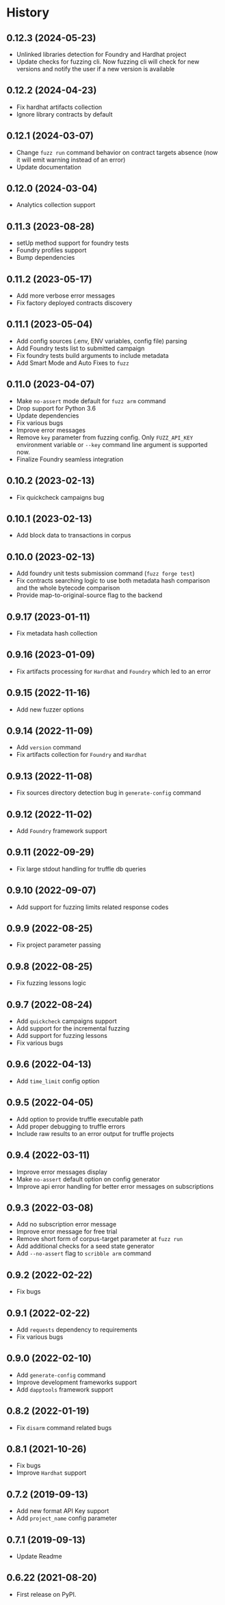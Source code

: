 # History

0.12.3 (2024-05-23)
--------------------
- Unlinked libraries detection for Foundry and Hardhat project
- Update checks for fuzzing cli. Now fuzzing cli will check for new versions and notify the user if a new version is available

0.12.2 (2024-04-23)
--------------------
- Fix hardhat artifacts collection
- Ignore library contracts by default

0.12.1 (2024-03-07)
--------------------
- Change `fuzz run` command behavior on contract targets absence (now it will emit warning instead of an error)
- Update documentation

0.12.0 (2024-03-04)
--------------------
- Analytics collection support

0.11.3 (2023-08-28)
--------------------
- setUp method support for foundry tests
- Foundry profiles support
- Bump dependencies

0.11.2 (2023-05-17)
--------------------
- Add more verbose error messages
- Fix factory deployed contracts discovery

0.11.1 (2023-05-04)
--------------------
- Add config sources (.env, ENV variables, config file) parsing
- Add Foundry tests list to submitted campaign
- Fix foundry tests build arguments to include metadata
- Add Smart Mode and Auto Fixes to `fuzz`

0.11.0 (2023-04-07)
--------------------
- Make `no-assert` mode default for `fuzz arm` command
- Drop support for Python 3.6
- Update dependencies
- Fix various bugs
- Improve error messages
- Remove `key` parameter from fuzzing config. Only `FUZZ_API_KEY` environment variable or `--key` command line argument is supported now.
- Finalize Foundry seamless integration

0.10.2 (2023-02-13)
--------------------
- Fix quickcheck campaigns bug

0.10.1 (2023-02-13)
--------------------
- Add block data to transactions in corpus

0.10.0 (2023-02-13)
--------------------
- Add foundry unit tests submission command (`fuzz forge test`)
- Fix contracts searching logic to use both metadata hash comparison and the whole bytecode comparison
- Provide map-to-original-source flag to the backend

0.9.17 (2023-01-11)
--------------------
- Fix metadata hash collection

0.9.16 (2023-01-09)
--------------------
- Fix artifacts processing for `Hardhat` and `Foundry` which led to an error

0.9.15 (2022-11-16)
--------------------
- Add new fuzzer options

0.9.14 (2022-11-09)
--------------------
- Add `version` command
- Fix artifacts collection for `Foundry` and `Hardhat`

0.9.13 (2022-11-08)
--------------------
- Fix sources directory detection bug in `generate-config` command

0.9.12 (2022-11-02)
--------------------
- Add `Foundry` framework support

0.9.11 (2022-09-29)
--------------------
- Fix large stdout handling for truffle db queries

0.9.10 (2022-09-07)
--------------------
- Add support for fuzzing limits related response codes

0.9.9 (2022-08-25)
--------------------
- Fix project parameter passing

0.9.8 (2022-08-25)
--------------------
- Fix fuzzing lessons logic

0.9.7 (2022-08-24)
--------------------
- Add `quickcheck` campaigns support
- Add support for the incremental fuzzing
- Add support for fuzzing lessons
- Fix various bugs

0.9.6 (2022-04-13)
--------------------
- Add `time_limit` config option

0.9.5 (2022-04-05)
--------------------
- Add option to provide truffle executable path
- Add proper debugging to truffle errors
- Include raw results to an error output for truffle projects

0.9.4 (2022-03-11)
--------------------
- Improve error messages display
- Make `no-assert` default option on config generator
- Improve api error handling for better error messages on subscriptions

0.9.3 (2022-03-08)
--------------------
- Add no subscription error message
- Improve error message for free trial
- Remove short form of corpus-target parameter at `fuzz run`
- Add additional checks for a seed state generator
- Add `--no-assert` flag to `scribble arm` command

0.9.2 (2022-02-22)
--------------------
- Fix bugs

0.9.1 (2022-02-22)
--------------------
- Add `requests` dependency to requirements
- Fix various bugs

0.9.0 (2022-02-10)
--------------------
- Add `generate-config` command
- Improve development frameworks support
- Add `dapptools` framework support

0.8.2 (2022-01-19)
--------------------
- Fix `disarm` command related bugs

0.8.1 (2021-10-26)
--------------------
- Fix bugs
- Improve `Hardhat` support

0.7.2 (2019-09-13)
--------------------
- Add new format API Key support
- Add `project_name` config parameter

0.7.1 (2019-09-13)
--------------------
- Update Readme

0.6.22 (2021-08-20)
--------------------
- First release on PyPI.
